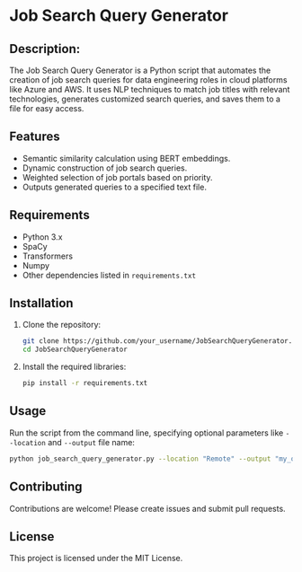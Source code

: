 

# Job Search Query Generator

## Description:  
The Job Search Query Generator is a Python script that automates the creation of job search queries for data engineering roles in cloud platforms like Azure and AWS. It uses NLP techniques to match job titles with relevant technologies, generates customized search queries, and saves them to a file for easy access.

## Features

- Semantic similarity calculation using BERT embeddings.
- Dynamic construction of job search queries.
- Weighted selection of job portals based on priority.
- Outputs generated queries to a specified text file.

## Requirements

- Python 3.x
- SpaCy
- Transformers
- Numpy
- Other dependencies listed in `requirements.txt`

## Installation

1. Clone the repository:
   ```bash
   git clone https://github.com/your_username/JobSearchQueryGenerator.git
   cd JobSearchQueryGenerator
      ```

2. Install the required libraries:
   ```bash
   pip install -r requirements.txt
   ```

## Usage

Run the script from the command line, specifying optional parameters like `--location` and `--output` file name:
```bash
python job_search_query_generator.py --location "Remote" --output "my_queries.txt"
```

## Contributing

Contributions are welcome! Please create issues and submit pull requests.

## License

This project is licensed under the MIT License.
```
